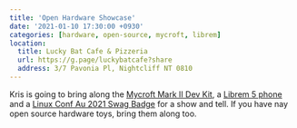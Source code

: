 ```yaml
---
title: 'Open Hardware Showcase'
date: '2021-01-10 17:30:00 +0930'
categories: [hardware, open-source, mycroft, librem]
location:
  title: Lucky Bat Cafe & Pizzeria
  url: https://g.page/luckybatcafe?share
  address: 3/7 Pavonia Pl, Nightcliff NT 0810
---
```

Kris is going to bring along the [Mycroft Mark II Dev Kit](https://github.com/MycroftAI/hardware-mycroft-mark-II/tree/master/mark-II-Rpi-devkit), a [Librem 5 phone](https://puri.sm/products/librem-5/) and a [Linux Conf Au 2021 Swag Badge](http://www.openhardwareconf.org/wiki/Swagbadge2021) for a show and tell. If you have nay open source hardware toys, bring them along too.
